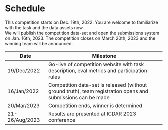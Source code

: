 # Schedule

This competition starts on Dec. 19th, 2022. You are welcome to familiarize with the task and the data assets now.  
We will publish the competition data-set and open the submissions system on Jan. 16th, 2023. The competition closes on March 20th, 2023 and the winning team will be announced.

| Date | Milestone |
|------|-----------|
|19/Dec/2022 | Go-live of competition website with task description, eval metrics and participation rules |
|16/Jan/2022 | Competition data-set is released (without ground truth), team registration opens and submissions can be made  |
|20/Mar/2023 | Competition ends, winner is determined|
|21-26/Aug/2023 | Results are presented at ICDAR 2023 conference|